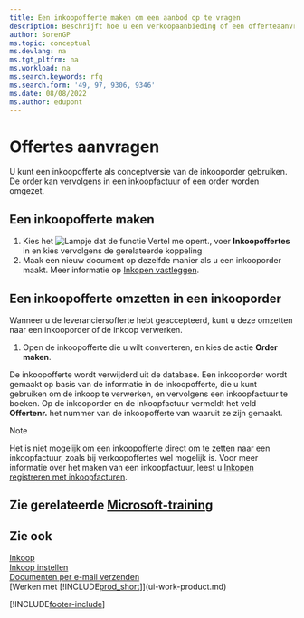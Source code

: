 ```yaml
---
title: Een inkoopofferte maken om een aanbod op te vragen
description: Beschrijft hoe u een verkoopaanbieding of een offerteaanvraagdocument maakt om uw aanbod aan een klant vast te leggen om producten onder bepaalde voorwaarden te verkopen.
author: SorenGP
ms.topic: conceptual
ms.devlang: na
ms.tgt_pltfrm: na
ms.workload: na
ms.search.keywords: rfq
ms.search.form: '49, 97, 9306, 9346'
ms.date: 08/08/2022
ms.author: edupont
---
```

# Offertes aanvragen

U kunt een inkoopofferte als conceptversie van de inkooporder gebruiken. De order kan vervolgens in een inkoopfactuur of een order worden omgezet.

## Een inkoopofferte maken

1. Kies het ![Lampje dat de functie Vertel me opent.](media/ui-search/search_small.png "Vertel me wat u wilt doen"), voer **Inkoopoffertes** in en kies vervolgens de gerelateerde koppeling
2. Maak een nieuw document op dezelfde manier als u een inkooporder maakt. Meer informatie op [Inkopen vastleggen](purchasing-how-record-purchases.md).

## Een inkoopofferte omzetten in een inkooporder

Wanneer u de leveranciersofferte hebt geaccepteerd, kunt u deze omzetten naar een inkooporder of de inkoop verwerken.

1. Open de inkoopofferte die u wilt converteren, en kies de actie **Order maken**.

De inkoopofferte wordt verwijderd uit de database. Een inkooporder wordt gemaakt op basis van de informatie in de inkoopofferte, die u kunt gebruiken om de inkoop te verwerken, en vervolgens een inkoopfactuur te boeken. Op de inkooporder en de inkoopfactuur vermeldt het veld **Offertenr.** het nummer van de inkoopofferte van waaruit ze zijn gemaakt.

> [!NOTE]
> Het is niet mogelijk om een inkoopofferte direct om te zetten naar een inkoopfactuur, zoals bij verkoopoffertes wel mogelijk is. Voor meer informatie over het maken van een inkoopfactuur, leest u [Inkopen registreren met inkoopfacturen](purchasing-how-record-purchases.md).

## Zie gerelateerde [Microsoft-training](/training/modules/create-purchase-documents-dynamics-365-business-central/)

## Zie ook

[Inkoop](purchasing-manage-purchasing.md)  
[Inkoop instellen](purchasing-setup-purchasing.md)  
[Documenten per e-mail verzenden](ui-how-send-documents-email.md)  
[Werken met [!INCLUDE[prod_short](includes/prod_short.md)]](ui-work-product.md)  

[!INCLUDE[footer-include](includes/footer-banner.md)]
